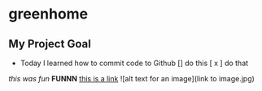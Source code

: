 # greenhome

## My Project Goal 
- Today I learned how to commit code to Github
[] do this 
[ x ] do that 

*this was fun*
**FUNNN**
[this is a link](http://link.com)
![alt text for an image](link to image.jpg)